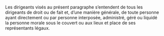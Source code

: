 Les dirigeants visés au présent paragraphe s’entendent de tous les dirigeants de droit ou de fait et, d’une manière générale, de toute personne ayant directement ou par personne interposée, administré, géré ou liquidé la personne morale sous le couvert ou aux lieux et place de ses représentants légaux.